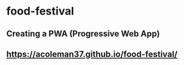 # food-festival

## Creating a PWA (Progressive Web App)

## https://acoleman37.github.io/food-festival/
